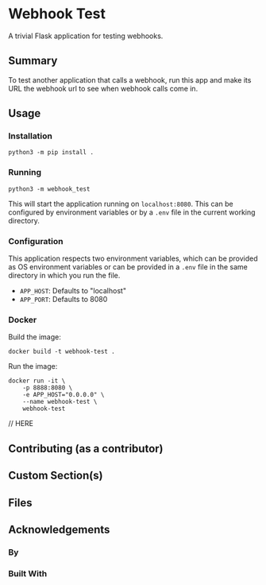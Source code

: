 
# Webhook Test

A trivial Flask application for testing webhooks.

## Summary

To test another application that calls a webhook, run this app and 
make its URL the webhook url to see when webhook calls come in.

## Usage

### Installation

`python3 -m pip install .`

### Running

`python3 -m webhook_test`

This will start the application running on `localhost:8080`.
This can be configured by environment variables or by a `.env` file in the 
current working directory.

### Configuration

This application respects two environment variables, which can be provided
as OS environment variables or can be provided in a `.env` file in the same
directory in which you run the file.

* `APP_HOST`: Defaults to "localhost"
* `APP_PORT`: Defaults to 8080

### Docker

Build the image:

```
docker build -t webhook-test .
```

Run the image:

```
docker run -it \
    -p 8888:8080 \
    -e APP_HOST="0.0.0.0" \
    --name webhook-test \
    webhook-test
```

// HERE

## Contributing (as a contributor)

## Custom Section(s)

## Files

## Acknowledgements

### By

### Built With